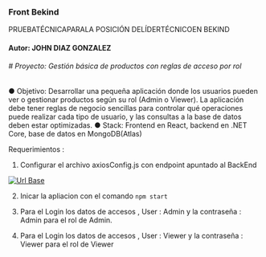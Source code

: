 ### Front Bekind

PRUEBATÉCNICAPARALA
POSICIÓN DELÍDERTÉCNICOEN
BEKIND

#### Autor: JOHN DIAZ GONZALEZ

###### # Proyecto: Gestión básica de productos con reglas de acceso por rol
 ● Objetivo: Desarrollar una pequeña aplicación donde los usuarios pueden ver o
 gestionar productos según su rol (Admin o Viewer). La aplicación debe tener reglas
 de negocio sencillas para controlar qué operaciones puede realizar cada tipo de
 usuario, y las consultas a la base de datos deben estar optimizadas.
 ● Stack: Frontend en React, backend en .NET Core, base de datos en
 MongoDB(Atlas)

Requerimientos :

1.  Configurar  el archivo axiosConfig.js  con  endpoint   apuntado  al BackEnd 

[![Url Base](https://firebasestorage.googleapis.com/v0/b/tdriversuper.appspot.com/o/test%2FBase%20url.png?alt=media&token=c0ae0951-a558-48f7-9179-267c4c669ab9 "Url Base")](https://firebasestorage.googleapis.com/v0/b/tdriversuper.appspot.com/o/test%2FBase%20url.png?alt=media&token=c0ae0951-a558-48f7-9179-267c4c669ab9 "Url Base")

2. Inicar la  apliacion   con el  comando `npm start`

3. Para el  Login  los datos de accesos   , User : Admin  y  la  contraseña : Admin 
   para el  rol de Admin. 
   
4. Para el  Login  los datos de accesos   , User : Viewer  y  la  contraseña : Viewer 
   para el  rol de Viewer 



  




